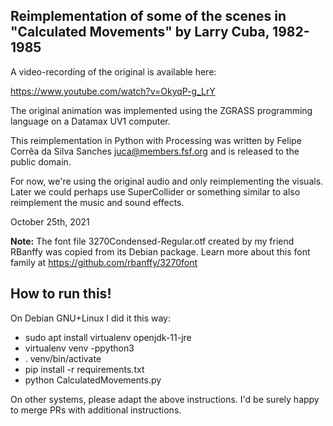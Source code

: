 Reimplementation of some of the scenes in "Calculated Movements" by Larry Cuba, 1982-1985
----

A video-recording of the original is available here:

https://www.youtube.com/watch?v=OkyqP-g_LrY

The original animation was implemented using the ZGRASS programming language on a Datamax UV1 computer.

This reimplementation in Python with Processing was written by Felipe Corrêa da Silva Sanches <juca@members.fsf.org> and is released to the public domain.

For now, we're using the original audio and only reimplementing the visuals.
Later we could perhaps use SuperCollider or something similar to also reimplement the music and sound effects.

October 25th, 2021

**Note:** The font file 3270Condensed-Regular.otf created by my friend RBanffy was copied from its Debian package. Learn more about this font family at https://github.com/rbanffy/3270font

How to run this!
----

On Debian GNU+Linux I did it this way:

* sudo apt install virtualenv openjdk-11-jre
* virtualenv venv -ppython3
* . venv/bin/activate
* pip install -r requirements.txt
* python CalculatedMovements.py

On other systems, please adapt the above instructions. I'd be surely happy to merge PRs with additional instructions.
